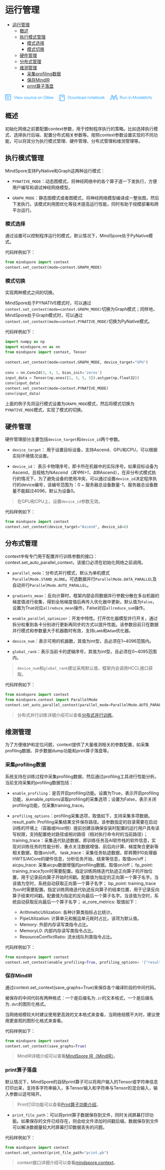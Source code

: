 # 运行管理

<!-- TOC -->

- [运行管理](#运行管理)
    - [概述](#概述)
    - [执行模式管理](#执行模式管理)
        - [模式选择](#模式选择)
        - [模式切换](#模式切换)
    - [硬件管理](#硬件管理)
    - [分布式管理](#分布式管理)
    - [维测管理](#维测管理)
        - [采集profiling数据](#采集profiling数据)
        - [保存MindIR](#保存mindir)
        - [print算子落盘](#print算子落盘)

<!-- /TOC -->

<a href="https://gitee.com/mindspore/docs/blob/r1.1/docs/programming_guide/source_zh_cn/context.md" target="_blank"><img src="./_static/logo_source.png"></a>
&nbsp;&nbsp;
<a href="https://obs.dualstack.cn-north-4.myhuaweicloud.com/mindspore-website/notebook/r1.1/programming_guide/mindspore_context.ipynb"><img src="./_static/logo_notebook.png"></a>
&nbsp;&nbsp;
<a href="https://console.huaweicloud.com/modelarts/?region=cn-north-4#/notebook/loading?share-url-b64=aHR0cHM6Ly9vYnMuZHVhbHN0YWNrLmNuLW5vcnRoLTQubXlodWF3ZWljbG91ZC5jb20vbWluZHNwb3JlLXdlYnNpdGUvbm90ZWJvb2svbW9kZWxhcnRzL3Byb2dyYW1taW5nX2d1aWRlL21pbmRzcG9yZV9jb250ZXh0LmlweW5i&image_id=65f636a0-56cf-49df-b941-7d2a07ba8c8c" target="_blank"><img src="./_static/logo_modelarts.png"></a>

## 概述

初始化网络之前要配置context参数，用于控制程序执行的策略。比如选择执行模式、选择执行后端、配置分布式相关参数等。按照context参数设置实现的不同功能，可以将其分为执行模式管理、硬件管理、分布式管理和维测管理等。

## 执行模式管理

MindSpore支持PyNative和Graph这两种运行模式：

- `PYNATIVE_MODE`：动态图模式，将神经网络中的各个算子逐一下发执行，方便用户编写和调试神经网络模型。

- `GRAPH_MODE`：静态图模式或者图模式，将神经网络模型编译成一整张图，然后下发执行。该模式利用图优化等技术提高运行性能，同时有助于规模部署和跨平台运行。

### 模式选择

通过设置可以控制程序运行的模式，默认情况下，MindSpore处于PyNative模式。

代码样例如下：

```python
from mindspore import context
context.set_context(mode=context.GRAPH_MODE)
```

### 模式切换

实现两种模式之间的切换。

MindSpore处于PYNATIVE模式时，可以通过`context.set_context(mode=context.GRAPH_MODE)`切换为Graph模式；同样地，MindSpore处于Graph模式时，可以通过 `context.set_context(mode=context.PYNATIVE_MODE)`切换为PyNative模式。

代码样例如下：

```python
import numpy as np
import mindspore.nn as nn
from mindspore import context, Tensor

context.set_context(mode=context.GRAPH_MODE, device_target="GPU")

conv = nn.Conv2d(3, 4, 3, bias_init='zeros')
input_data = Tensor(np.ones([1, 3, 5, 5]).astype(np.float32))
conv(input_data)
context.set_context(mode=context.PYNATIVE_MODE)
conv(input_data)
```

上面的例子先将运行模式设置为`GRAPH_MODE`模式，然后将模式切换为`PYNATIVE_MODE`模式，实现了模式的切换。

## 硬件管理

硬件管理部分主要包括`device_target`和`device_id`两个参数。

- `device_target`： 用于设置目标设备，支持Ascend、GPU和CPU，可以根据实际环境情况设置。

- `device_id`： 表示卡物理序号，即卡所在机器中的实际序号。如果目标设备为Ascend，且规格为N*Ascend（其中N>1，如8*Ascend），在非分布式模式执行的情况下，为了避免设备的使用冲突，可以通过设置`device_id`决定程序执行的device编号，该编号范围为：0 ~ 服务器总设备数量-1，服务器总设备数量不能超过4096，默认为设备0。

> 在GPU和CPU上，设置`device_id`参数无效。

代码样例如下：

```python
from mindspore import context
context.set_context(device_target="Ascend", device_id=6)
```

## 分布式管理

context中有专门用于配置并行训练参数的接口：context.set_auto_parallel_context，该接口必须在初始化网络之前调用。

- `parallel_mode`：分布式并行模式，默认为单机模式`ParallelMode.STAND_ALONE`。可选数据并行`ParallelMode.DATA_PARALLEL`及自动并行`ParallelMode.AUTO_PARALLEL`。

- `gradients_mean`：反向计算时，框架内部会将数据并行参数分散在多台机器的梯度值进行收集，得到全局梯度值后再传入优化器中更新。默认值为`False`，设置为True对应`allreduce_mean`操作，False对应`allreduce_sum`操作。

- `enable_parallel_optimizer`：开发中特性。打开优化器模型并行开关，通过拆分权重到各卡分别进行更新再同步的方式以提升性能。该参数目前只在数据并行模式和参数量大于机器数时有效，支持`Lamb`和`Adam`优化器。

- `device_num`：表示可用的机器数，其值为int型，且必须在1~4096范围内。

- `global_rank`：表示当前卡的逻辑序号，其值为int型，且必须在0~4095范围内。

> `device_num`和`global_rank`建议采用默认值，框架内会调用HCCL接口获取。

代码样例如下：

```python
from mindspore import context
from mindspore.context import ParallelMode
context.set_auto_parallel_context(parallel_mode=ParallelMode.AUTO_PARALLEL, gradients_mean=True)
```

> 分布式并行训练详细介绍可以查看[分布式并行训练](https://www.mindspore.cn/tutorial/training/zh-CN/r1.1/advanced_use/distributed_training_tutorials.html)。

## 维测管理

为了方便维护和定位问题，context提供了大量维测相关的参数配置，如采集profiling数据、异步数据dump功能和print算子落盘等。

### 采集profiling数据

系统支持在训练过程中采集profiling数据，然后通过profiling工具进行性能分析。当前支持采集的profiling数据包括：

- `enable_profiling`：是否开启profiling功能。设置为True，表示开启profiling功能，从enable_options读取profiling的采集选项；设置为False，表示关闭profiling功能，仅采集training_trace。

- `profiling_options`：profiling采集选项，取值如下，支持采集多项数据。
    result_path: Profiling采集结果文件保存路径。该参数指定的目录需要在启动训练的环境上（容器或Host侧）提前创建且确保安装时配置的运行用户具有读写权限，支持配置绝对路径或相对路径（相对执行命令时的当前路径）；
    training_trace：采集迭代轨迹数据，即训练任务及AI软件栈的软件信息，实现对训练任务的性能分析，重点关注数据增强、前后向计算、梯度聚合更新等相关数据，取值on/off。
    task_trace：采集任务轨迹数据，即昇腾910处理器HWTS/AICore的硬件信息，分析任务开始、结束等信息，取值on/off；
    aicpu_trace: 采集aicpu数据增强的profiling数据。取值on/off；
    fp_point: training_trace为on时需要配置。指定训练网络迭代轨迹正向算子的开始位置，用于记录前向算子开始时间戳。配置值为指定的正向第一个算子名字。当该值为空时，系统自动获取正向第一个算子名字；
    bp_point: training_trace为on时需要配置。指定训练网络迭代轨迹反向算子的结束位置，用于记录反向算子结束时间戳。配置值为指定的反向最后一个算子名字。当该值为空时，系统自动获取反向最后一个算子名字；
    ai_core_metrics: 取值如下：
    - ArithmeticUtilization: 各种计算类指标占比统计。
    - PipeUtilization: 计算单元和搬运单元耗时占比，该项为默认值。
    - Memory: 外部内存读写类指令占比。
    - MemoryL0: 内部内存读写类指令占比。
    - ResourceConflictRatio: 流水线队列类指令占比。

代码样例如下：

```python
from mindspore import context
context.set_context(enable_profiling=True, profiling_options= '{"result_path":"/home/data/output","training_trace":"on"}')
```

### 保存MindIR

通过context.set_context(save_graphs=True)来保存各个编译阶段的中间代码。

被保存的中间代码有两种格式：一个是后缀名为`.ir`的文本格式，一个是后缀名为`.dot`的图形化格式。

当网络规模较大时建议使用更高效的文本格式来查看，当网络规模不大时，建议使用更直观的图形化格式来查看。

代码样例如下：

```python
from mindspore import context
context.set_context(save_graphs=True)
```

> MindIR详细介绍可以查看[MindSpore IR（MindIR）](https://www.mindspore.cn/doc/note/zh-CN/r1.1/design/mindspore/mindir.html)。

### print算子落盘

默认情况下，MindSpore的自研print算子可以将用户输入的Tensor或字符串信息打印出来，支持多字符串输入，多Tensor输入和字符串与Tensor的混合输入，输入参数以逗号隔开。

> Print打印功能可以查看[Print算子功能介绍](https://www.mindspore.cn/tutorial/training/zh-CN/r1.1/advanced_use/custom_debugging_info.html#print)。

- `print_file_path`：可以将print算子数据保存到文件，同时关闭屏幕打印功能。如果保存的文件已经存在，则会给文件添加时间戳后缀。数据保存到文件可以解决数据量较大时屏幕打印数据丢失的问题。

代码样例如下：

```python
from mindspore import context
context.set_context(print_file_path="print.pb")
```

> context接口详细介绍可以查看[mindspore.context](https://www.mindspore.cn/doc/api_python/zh-CN/r1.1/mindspore/mindspore.context.html)。
